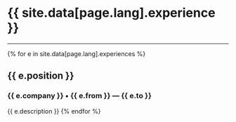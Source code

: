 # [](#experience) {{ site.data[page.lang].experience }}
* * *
{% for e in site.data[page.lang].experiences %}
## {{ e.position }}
### {{ e.company }} &bull; {{ e.from }} &mdash; {{ e.to }}
{{ e.description }}
{% endfor %}
